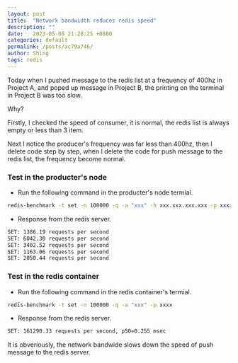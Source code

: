 ```yaml
---
layout: post
title:  "Network bandwidth reduces redis speed"
description: ""
date:   2023-05-08 21:28:25 +0800
categories: default
permalink: /posts/ac79a746/
author: Shing 
tags: redis
---
```


Today when I pushed message to the redis list at a frequency of 400hz in Project A, and poped up message in Project B, the printing on the terminal in Project B was too slow. 
<!--more-->

Why?

Firstly, I checked the speed of consumer, it is normal, the redis list is always empty or less than 3 item.

Next I notice the producer's frequency was far less than 400hz, then I delete code step by step, when I delete the code for push message to the redis list, the frequency become normal.

### Test in the producter's node
- Run the following command in the producter's node termial.
```sh
redis-benchmark -t set -n 100000 -q -a "xxx" -h xxx.xxx.xxx.xxx -p xxxx 
```
-  Response from the redis server.
```sh
SET: 1386.19 requests per second
SET: 6042.30 requests per second
SET: 3402.52 requests per second
SET: 1163.06 requests per second
SET: 2050.44 requests per second
```

### Test in the redis container
- Run the following command in the redis container's termial.
```sh
redis-benchmark -t set -n 100000 -q -a "xxx" -p xxxx 
```
-  Response from the redis server.
```sh
SET: 161290.33 requests per second, p50=0.255 msec
```

It is obveriously, the network bandwide slows down the speed of push message to the redis server.
